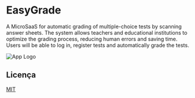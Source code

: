 # EasyGrade

A MicroSaaS for automatic grading of multiple-choice tests by scanning answer sheets. The system allows teachers and educational institutions to optimize the grading process, reducing human errors and saving time. Users will be able to log in, register tests and automatically grade the tests.

![App Logo](https://sdmntprwestus.oaiusercontent.com/files/00000000-6b18-6230-89f5-f5e6c76bc573/raw?se=2025-04-16T03%3A52%3A23Z&sp=r&sv=2024-08-04&sr=b&scid=1e113f7b-5232-5412-a0c1-16ae1bc80c30&skoid=e825dac8-9fae-4e05-9fdb-3d74e1880d5a&sktid=a48cca56-e6da-484e-a814-9c849652bcb3&skt=2025-04-16T00%3A27%3A28Z&ske=2025-04-17T00%3A27%3A28Z&sks=b&skv=2024-08-04&sig=7hc2ZiLb85tQCUCyLM5B6oyNnYo77xURVbkdoU2kVJU%3D)

## Licença

[MIT](https://choosealicense.com/licenses/mit/)
